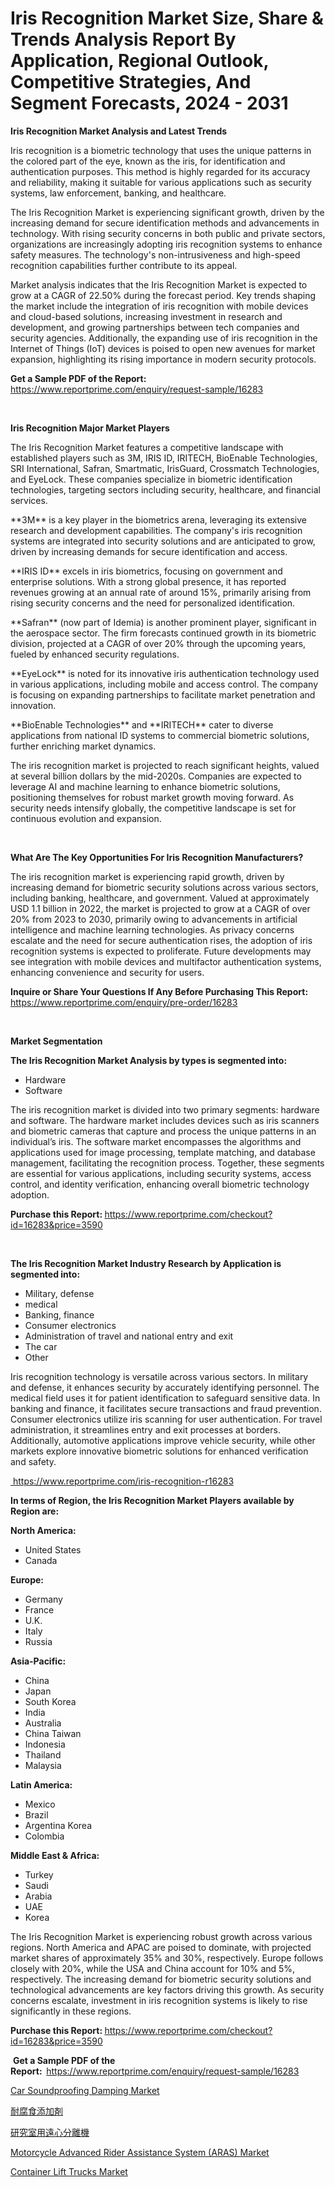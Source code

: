 <p><h1>Iris Recognition Market Size, Share & Trends Analysis Report By Application, Regional Outlook, Competitive Strategies, And Segment Forecasts, 2024 - 2031</h1></p><p><strong>Iris Recognition Market Analysis and Latest Trends</strong></p>
<p><p>Iris recognition is a biometric technology that uses the unique patterns in the colored part of the eye, known as the iris, for identification and authentication purposes. This method is highly regarded for its accuracy and reliability, making it suitable for various applications such as security systems, law enforcement, banking, and healthcare.</p><p>The Iris Recognition Market is experiencing significant growth, driven by the increasing demand for secure identification methods and advancements in technology. With rising security concerns in both public and private sectors, organizations are increasingly adopting iris recognition systems to enhance safety measures. The technology's non-intrusiveness and high-speed recognition capabilities further contribute to its appeal.</p><p>Market analysis indicates that the Iris Recognition Market is expected to grow at a CAGR of 22.50% during the forecast period. Key trends shaping the market include the integration of iris recognition with mobile devices and cloud-based solutions, increasing investment in research and development, and growing partnerships between tech companies and security agencies. Additionally, the expanding use of iris recognition in the Internet of Things (IoT) devices is poised to open new avenues for market expansion, highlighting its rising importance in modern security protocols.</p></p>
<p><strong>Get a Sample PDF of the Report:&nbsp;</strong> <a href="https://www.reportprime.com/enquiry/request-sample/16283">https://www.reportprime.com/enquiry/request-sample/16283</a></p>
<p>&nbsp;</p>
<p><strong>Iris Recognition Major Market Players</strong></p>
<p><p>The Iris Recognition Market features a competitive landscape with established players such as 3M, IRIS ID, IRITECH, BioEnable Technologies, SRI International, Safran, Smartmatic, IrisGuard, Crossmatch Technologies, and EyeLock. These companies specialize in biometric identification technologies, targeting sectors including security, healthcare, and financial services.</p><p>**3M** is a key player in the biometrics arena, leveraging its extensive research and development capabilities. The company's iris recognition systems are integrated into security solutions and are anticipated to grow, driven by increasing demands for secure identification and access.</p><p>**IRIS ID** excels in iris biometrics, focusing on government and enterprise solutions. With a strong global presence, it has reported revenues growing at an annual rate of around 15%, primarily arising from rising security concerns and the need for personalized identification.</p><p>**Safran** (now part of Idemia) is another prominent player, significant in the aerospace sector. The firm forecasts continued growth in its biometric division, projected at a CAGR of over 20% through the upcoming years, fueled by enhanced security regulations.</p><p>**EyeLock** is noted for its innovative iris authentication technology used in various applications, including mobile and access control. The company is focusing on expanding partnerships to facilitate market penetration and innovation.</p><p>**BioEnable Technologies** and **IRITECH** cater to diverse applications from national ID systems to commercial biometric solutions, further enriching market dynamics.</p><p>The iris recognition market is projected to reach significant heights, valued at several billion dollars by the mid-2020s. Companies are expected to leverage AI and machine learning to enhance biometric solutions, positioning themselves for robust market growth moving forward. As security needs intensify globally, the competitive landscape is set for continuous evolution and expansion.</p></p>
<p>&nbsp;</p>
<p><strong>What Are The Key Opportunities For Iris Recognition Manufacturers?</strong></p>
<p><p>The iris recognition market is experiencing rapid growth, driven by increasing demand for biometric security solutions across various sectors, including banking, healthcare, and government. Valued at approximately USD 1.1 billion in 2022, the market is projected to grow at a CAGR of over 20% from 2023 to 2030, primarily owing to advancements in artificial intelligence and machine learning technologies. As privacy concerns escalate and the need for secure authentication rises, the adoption of iris recognition systems is expected to proliferate. Future developments may see integration with mobile devices and multifactor authentication systems, enhancing convenience and security for users.</p></p>
<p><strong>Inquire or Share Your Questions If Any Before Purchasing This Report:</strong> <a href="https://www.reportprime.com/enquiry/pre-order/16283">https://www.reportprime.com/enquiry/pre-order/16283</a></p>
<p>&nbsp;</p>
<p><strong>Market Segmentation</strong></p>
<p><strong>The Iris Recognition Market Analysis by types is segmented into:</strong></p>
<p><ul><li>Hardware</li><li>Software</li></ul></p>
<p><p>The iris recognition market is divided into two primary segments: hardware and software. The hardware market includes devices such as iris scanners and biometric cameras that capture and process the unique patterns in an individual’s iris. The software market encompasses the algorithms and applications used for image processing, template matching, and database management, facilitating the recognition process. Together, these segments are essential for various applications, including security systems, access control, and identity verification, enhancing overall biometric technology adoption.</p></p>
<p><strong>Purchase this Report:&nbsp;</strong><a href="https://www.reportprime.com/checkout?id=16283&price=3590">https://www.reportprime.com/checkout?id=16283&price=3590</a></p>
<p>&nbsp;</p>
<p><strong>The Iris Recognition Market Industry Research by Application is segmented into:</strong></p>
<p><ul><li>Military, defense</li><li>medical</li><li>Banking, finance</li><li>Consumer electronics</li><li>Administration of travel and national entry and exit</li><li>The car</li><li>Other</li></ul></p>
<p><p>Iris recognition technology is versatile across various sectors. In military and defense, it enhances security by accurately identifying personnel. The medical field uses it for patient identification to safeguard sensitive data. In banking and finance, it facilitates secure transactions and fraud prevention. Consumer electronics utilize iris scanning for user authentication. For travel administration, it streamlines entry and exit processes at borders. Additionally, automotive applications improve vehicle security, while other markets explore innovative biometric solutions for enhanced verification and safety.</p></p>
<p><a href="https://www.reportprime.com/iris-recognition-r16283">&nbsp;https://www.reportprime.com/iris-recognition-r16283</a></p>
<p><strong>In terms of Region, the Iris Recognition Market Players available by Region are:</strong></p>
<p>
    <p> <strong> North America: </strong>
        <ul>
            <li>United States</li>
            <li>Canada</li>
        </ul>
        </p> 
    <p> <strong> Europe: </strong>
        <ul>
            <li>Germany</li>
            <li>France</li>
            <li>U.K.</li>
            <li>Italy</li>
            <li>Russia</li>
        </ul>
        </p> 
    <p> <strong> Asia-Pacific: </strong>
        <ul>
            <li>China</li>
            <li>Japan</li>
            <li>South Korea</li>
            <li>India</li>
            <li>Australia</li>
            <li>China Taiwan</li>
            <li>Indonesia</li>
            <li>Thailand</li>
            <li>Malaysia</li>
        </ul>
        </p> 
    <p> <strong> Latin America: </strong>
        <ul>
            <li>Mexico</li>
            <li>Brazil</li>
            <li>Argentina Korea</li>
            <li>Colombia</li>
        </ul>
        </p> 
    <p> <strong> Middle East & Africa: </strong>
        <ul>
            <li>Turkey</li>
            <li>Saudi</li>
            <li>Arabia</li>
            <li>UAE</li>
            <li>Korea</li>
        </ul>
    </p>
    </p>
<p><p>The Iris Recognition Market is experiencing robust growth across various regions. North America and APAC are poised to dominate, with projected market shares of approximately 35% and 30%, respectively. Europe follows closely with 20%, while the USA and China account for 10% and 5%, respectively. The increasing demand for biometric security solutions and technological advancements are key factors driving this growth. As security concerns escalate, investment in iris recognition systems is likely to rise significantly in these regions.</p></p>
<p><strong>Purchase this Report: </strong><a href="https://www.reportprime.com/checkout?id=16283&price=3590">https://www.reportprime.com/checkout?id=16283&price=3590</a></p>
<p>&nbsp;<strong>Get a Sample PDF of the Report:&nbsp;&nbsp;</strong><a href="https://www.reportprime.com/enquiry/request-sample/16283">https://www.reportprime.com/enquiry/request-sample/16283</a></p>
<p><strong></strong></p>
<p><p><a href="https://issuu.com/reportprime-2/docs/car-soundproofing-damping-market-si_049475ca4797c4">Car Soundproofing Damping Market</a></p><p><a href="https://medium.com/@vadkqfca47/anti-corrosion-additives-market-%E3%81%AE%E3%82%B0%E3%83%AD%E3%83%BC%E3%83%90%E3%83%AB%E5%B8%82%E5%A0%B4%E6%A6%82%E8%A6%81%E3%81%AF-%E4%B8%96%E7%95%8C%E3%81%8A%E3%82%88%E3%81%B3%E4%B8%BB%E8%A6%81%E5%B8%82%E5%A0%B4%E3%81%AB%E3%81%8A%E3%81%91%E3%82%8B%E6%A5%AD%E7%95%8C%E3%81%AB%E5%BD%B1%E9%9F%BF%E3%82%92%E4%B8%8E%E3%81%88%E3%82%8B%E4%B8%BB%E8%A6%81%E3%81%AA%E3%83%88%E3%83%AC%E3%83%B3%E3%83%89%E3%81%AB%E3%81%A4%E3%81%84%E3%81%A6-%E7%8B%AC%E8%87%AA%E3%81%AE%E8%A6%96%E7%82%B9%E3%82%92%E6%8F%90%E4%BE%9B%E3%81%97%E3%81%BE%E3%81%99-e98e06b5b5ec">耐腐食添加剤</a></p><p><a href="https://medium.com/@vadkqfca47/%E6%AC%A1%E3%81%AE%E6%96%87%E3%82%92%E6%97%A5%E6%9C%AC%E8%AA%9E%E3%81%AB%E7%BF%BB%E8%A8%B3%E3%81%97%E3%81%BE%E3%81%99-%E7%A0%94%E7%A9%B6%E5%AE%A4%E7%94%A8%E9%81%A0%E5%BF%83%E6%A9%9F%E5%B8%82%E5%A0%B4%E3%82%92%E5%BD%A2%E6%88%90%E3%81%99%E3%82%8B%E9%9D%A9%E6%96%B0%E3%81%A8%E5%B8%82%E5%A0%B4%E5%8B%95%E5%90%91%E3%81%AF%E4%BD%95%E3%81%A7%E3%81%99%E3%81%8B-455dd094330d">研究室用遠心分離機</a></p><p><a href="https://issuu.com/reportprime-2/docs/motorcycle-advanced-rider-assistanc_ee44c7d2a0c379">Motorcycle Advanced Rider Assistance System (ARAS) Market</a></p><p><a href="https://www.linkedin.com/pulse/strategic-roadmap-global-container-lift-trucks-market-insights-sxj2e?trackingId=QxReWDf8SMuXAKh0mxj5%2Fw%3D%3D">Container Lift Trucks Market</a></p></p>